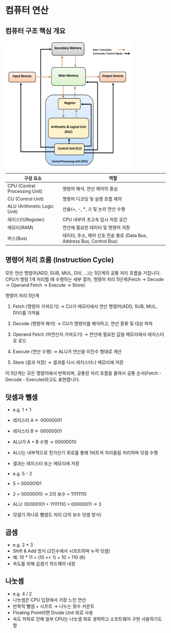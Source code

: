 # 컴퓨터 연산

## 컴퓨터 구조 핵심 개요
<img src="../images/computer_architecture_block_diagram.png" height="400px" width="400px" />


|구성 요소|역할|
|---|---|
|CPU (Central Processing Unit)|명령어 해석, 연산 제어의 중심|
|CU (Control Unit)|명령어 디코딩 및 실행 흐름 제어|
|ALU (Arithmetic Logic Unit)|산술(+, -, *, /) 및 논리 연산 수행|
|레지스터(Register)|CPU 내부의 초고속 임시 저장 공간|
|메모리(RAM)|연산에 필요한 데이터 및 명령어 저장|
|버스(Bus)|데이터, 주소, 제어 신호 전송 통로 (Data Bus, Address Bus, Control Bus)|
 
## 명령어 처리 흐름 (Instruction Cycle)
모든 연산 명령어(ADD, SUB, MUL, DIV, ...)는 5단계의 공통 처리 흐름을 거칩니다.
CPU가 명령 1개 처리할 때 수행하는 세부 절차, 명령어 처리 5단계(Fetch → Decode → Operand Fetch → Execute → Store)

명령어 처리 5단계
1. Fetch (명령어 가져오기)
→ CU가 메모리에서 연산 명령어(ADD, SUB, MUL, DIV)를 가져옴


2. Decode (명령어 해석)
→ CU가 명령어를 해석하고, 연산 종류 및 대상 파악

3. Operand Fetch (피연산자 가져오기)
→ 연산에 필요한 값을 메모리에서 레지스터로 로드

4. Execute (연산 수행)
→ ALU가 연산을 이진수 형태로 계산

5. Store (결과 저장)
→ 결과를 다시 레지스터나 메모리에 저장

이 5단계는 모든 명령어에서 반복되며, 공통된 처리 흐름을 줄여서 공통 순서(Fetch - Decode - Execute)라고도 표현합니다.

## 덧셈과 뺄셈
- e.g. 1 + 1
- 레지스터 A ← 00000001
- 레지스터 B ← 00000001
- ALU가 A + B 수행 → 00000010
- ALU는 내부적으로 전가산기 회로를 통해 1비트씩 자리올림 처리하며 덧셈 수행
- 결과는 레지스터 또는 메모리에 저장

- e.g. 5 - 2
- 5 = 00000101
- 2 = 00000010 → 2의 보수 = 11111110
- ALU: 00000101 + 11111110 = 00000011 → 3
- 덧셈기 하나로 뺄셈도 처리 (2의 보수 덧셈 방식)

## 곱셈
- e.g. 2 * 3
- Shift & Add 방식 (2진수에서 시프트하며 누적 덧셈)
- 예: 10 * 11 = (10 << 1) + 10 = 110 (6)
- 속도를 위해 곱셈기 하드웨어 내장

## 나눗셈
- e.g. 4 / 2
- 나눗셈은 CPU 입장에서 가장 느린 연산
- 반복적 뺄셈 + 시프트 → 나누는 횟수 카운트
- Floating Point라면 Divide Unit 회로 사용
- 속도 저하로 인해 일부 CPU는 나눗셈 회로 생략하고 소프트웨어 구현 사용하기도 함